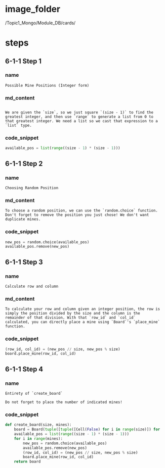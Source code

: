 # image_folder
/Topic1_Mongo/Module_DB/cards/

# steps

## 6-1-1 Step 1
### name
```
Possible Mine Positions (Integer form) 
```
### md_content
```

We are given the `size`, so we just square `(size - 1)` to find the greatest integer, and then use `range` to generate a list from 0 to that greatest integer. We need a list so we cast that expression to a `list` type.  
```
### code_snippet
```python
available_pos = list(range((size - 1) * (size - 1)))
```
## 6-1-1 Step 2
### name
```
Choosing Random Position
```
### md_content
```
To choose a random position, we can use the `random.choice` function. Don't forget to remove the position you just chose! We don't want duplicate mines.
```
### code_snippet
```python
new_pos = random.choice(available_pos)
available_pos.remove(new_pos)
```
## 6-1-1 Step 3
### name
```
Calculate row and column
```
### md_content
```
To calculate your row and column given an integer position, the row is simply the position divided by the size and the column is the remainder of that division. With that `row_id` and `col_id` calculated, you can directly place a mine using `Board`'s `place_mine` function. 
```
### code_snippet
```python
(row_id, col_id) = (new_pos // size, new_pos % size)
board.place_mine(row_id, col_id)
```
## 6-1-1 Step 4
### name
```
Entirety of `create_board`

Do not forget to place the number of indicated mines!
```
### code_snippet
```python
def create_board(size, mines):
    board = Board(tuple([tuple([Cell(False) for i in range(size)]) for j in range(size)]))
    available_pos = list(range((size - 1) * (size - 1)))
    for i in range(mines):
        new_pos = random.choice(available_pos)
        available_pos.remove(new_pos)
        (row_id, col_id) = (new_pos // size, new_pos % size)
        board.place_mine(row_id, col_id)
    return board
```



